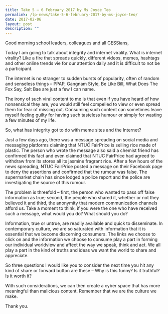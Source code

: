```yaml
---
title: Take 5 – 6 February 2017 by Ms Joyce Teo
permalink: /lp-news/take-5-6-february-2017-by-ms-joyce-teo/
date: 2017-02-06
layout: post
description: ""
---
```

Good morning school leaders, colleagues and all GESSians,

Today I am going to talk about integrity and internet virality. What is internet virality? Like a fire that spreads quickly, different videos, memes, hashtags and other online trends vie for our attention daily and it is difficult to not be a participant.

The internet is no stranger to sudden bursts of popularity, often of random and senseless things – PPAP, Gangnam Style, Be Like Bill, What Does The Fox Say, Salt Bae are just a few I can name.

The irony of such viral content to me is that even if you have heard of how nonsensical they are, you would still feel compelled to view or even spread them for fear of missing out. Consuming such content can sometimes leave myself feeling guilty for having such tasteless humour or simply for wasting a few minutes of my life.

So, what has integrity got to do with meme sites and the Internet?

Just a few days ago, there was a message spreading on social media and messaging platforms claiming that NTUC FairPrice is selling rice made of plastic. The person who wrote the message also said a chemist friend has confirmed this fact and even claimed that NTUC FairPrice had agreed to withdraw from its stores all its jasmine fragrant rice. After a few hours of the news spreading, NTUC FairPrice posted a message on their Facebook page to deny the assertions and confirmed that the rumour was false. The supermarket chain has since lodged a police report and the police are investigating the source of this rumour.

The problem is threefold – first, the person who wanted to pass off false information as true; second, the people who shared it, whether or not they believed it and third, the anonymity that modern communication channels afford us. Take a moment to think, if you were the one who have received such a message, what would you do? What should you do?

Information, true or untrue, are readily available and quick to disseminate. In contemporary culture, we are so saturated with information that it is essential that we become discerning consumers. The links we choose to click on and the information we choose to consume play a part in forming our individual worldview and affect the way we speak, think and act. We all play a part in the kind of truths and ideas we want the world to share and appreciate.

So three questions I would like you to consider the next time you hit any kind of share or forward button are these – Why is this funny? Is it truthful? Is it worth it?

With such considerations, we can then create a cyber space that has more meaningful than malicious content. Remember that we are the culture we make.

Thank you.

